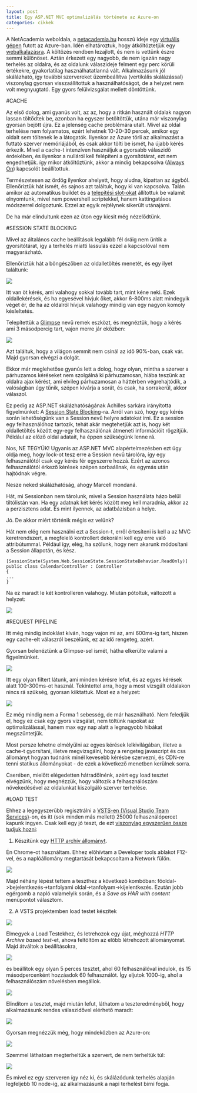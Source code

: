 ```yaml
---
layout: post
title: Egy ASP.NET MVC optimalizálás története az Azure-on
categories: cikkek
---
```


A NetAcademia weboldala, a [netacademia.hu](http://netacademia.hu/) hosszú ideje egy [virtuális gépen](https://azure.microsoft.com/en-us/services/cloud-services/) futott az Azure-ban. Idén elhatároztuk, hogy átköltöztetjük egy [webalkalazásra](https://azure.microsoft.com/en-us/services/app-service/). A költözés rendben lezajlott, és nem is vettünk észre semmi különöset. Aztán érkezett egy nagyobb, de nem igazán nagy terhelés az oldalra, és az oldalunk válaszideje felment egy perc körüli értékekre, gyakorlatilag használhatatlanná vált. Alkalmazásunk jól skálázható, így további szervereket üzembeállítva (vertikális skálázással) viszonylag gyorsan visszaállítottuk a  használhatóságot, de a helyzet nem volt megnyugtató. Egy gyors felülvizsgálat mellett döntöttünk.

#CACHE

Az első dolog, ami gyanús volt, az az, hogy a ritkán használt oldalak nagyon lassan töltődtek be, azonban ha egyszer betöltöttük, utána már viszonylag gyorsan bejött újra. Ez a jelenség cache problémára utalt. Mivel az oldal terhelése nem folyamatos, ezért lehetnek 10-20-30 percek, amikor egy oldalt sem töltenek le a látogatók. Ilyenkor az Azure törli az alkalmazást a futtató szerver memóriájából, és csak akkor tölti be ismét, ha újabb kérés érkezik. Mivel a cache-t intenzíven használjuk a gyorsabb válaszidő érdekében, és ilyenkor a nulláról kell felépíteni a gyorsítótárat, ezt nem engedhetjük. így mikor átköltöztünk, akkor a mindig bekapcsolva ([Always On](http://serverfault.com/a/620791)) kapcsolót beállítottuk. 

Természetesen az ördög ilyenkor ahelyett, hogy aludna, kipattan az ágyból. Ellenőriztük hát ismét, és sajnos azt találtuk, hogy ki van kapcsolva. Talán amikor az automatikus buildet és a [telepítési slot-okat](https://azure.microsoft.com/hu-hu/documentation/articles/web-sites-staged-publishing/) állítottuk be valamit elnyomtunk, mivel nem powershell scriptekkel, hanem kattingatásos módszerrel dolgoztunk. Ezzel az egyik rejtélynek sikerült utánajárni. 

De ha már elindultunk ezen az úton egy kicsit még nézelődtünk.

#SESSION STATE BLOCKING

Mivel az általános cache beállítások legalább fél óráig nem ürítik a gyorsítótárat, így a terhelés miatti lassulás ezzel a kapcsolóval nem magyarázható.

Ellenőriztük hát a böngészőben az oldalletöltés menetét, és egy ilyet találtunk:

![](../images/pedellusnetworing.png?raw=true)

Itt van öt kérés, ami valahogy sokkal tovább tart, mint kéne neki. Ezek oldallekérések, és ha egyesével hívjuk őket, akkor 6-800ms alatt mindegyik véget ér, de ha az oldalról hívjuk valahogy mindig van egy nagyon komoly késleltetés.

Telepítettük a [Glimpse](http://www.hanselman.com/blog/IfYoureNotUsingGlimpseWithASPNETForDebuggingAndProfilingYoureMissingOut.aspx) nevű remek eszközt, és megnéztük, hogy a kérés ami 3 másodpercig tart, vajon merre jár eközben:

![](../images/pedellusnetworing3.png?raw=true)

Azt találtuk, hogy a világon semmit nem csinál az idő 90%-ban, csak vár. Majd gyorsan elvégzi a dolgát.

Ekkor már meglehetőse gyanús lett a dolog, hogy olyan, mintha a szerver a párhuzamos kéréseket nem szolgálná ki párhuzamosan, hiába teszünk az oldalra ajax kérést, ami elvileg párhuzamosan a háttérben végrehajtódik, a valóságban úgy tűnik, szépen kivárja a sorát, és csak, ha sorrakerül, akkor válaszol.

Ez pedig az ASP.NET skálázhatóságának Achilles sarkára irányította figyelmünket: A [Session State Blocking](http://johnculviner.com/asp-net-concurrent-ajax-requests-and-session-state-blocking/)-ra. Arról van szó, hogy egy kérés során lehetőségünk van a Session nevű helyre adatokat írni. Ez a session egy felhasználóhoz tartozik, tehát akár megtehetjük azt is, hogy két oldalletöltés között egy-egy felhasználónak átmeneti információit rögzítjük. Például az előző oldal adatait, ha éppen szükségünk lenne rá. 

Nos, NE TEGYÜK! Ugyanis az ASP.NET MVC alapértelmezésben ezt úgy oldja meg, hogy lock-ot tesz erre a Session nevű tárolóra, így egy felhasználótól csak egy kérés fér egyszerre hozzá. Ezért az azonos felhasználótól érkező kérések szépen sorbaállnak, és egymás után hajtódnak végre. 

Nesze neked skálázhatóság, ahogy Marcell mondaná.

Hát, mi Sessionban nem tárolunk, mivel a Session használata házo belül tiltólistán van. Ha egy adatnak két kérés között meg kell maradnia, akkor az a perzisztens adat. És mint ilyennek, az adatbázisban a helye. 

Jó. De akkor miért történik mégis ez velünk? 

Hát nem elég nem használni ezt a Session-t, erről értesíteni is kell a az MVC keretrendszert, a megfelelő kontrollert dekorálni kell egy erre való attribútummal. Például így, elég, ha szólunk, hogy nem akarunk módosítani a Session állapotán, és kész. 

```CSharp
[SessionState(System.Web.SessionState.SessionStateBehavior.ReadOnly)]
public class CalendarController : Controller
{
...
}
```
Na ez maradt le két kontrolleren valahogy. Miután pótoltuk, változott a helyzet:

![](../images/pedellusnetworing5.png?raw=true)

#REQUEST PIPELINE

Itt még mindig indoklást kíván, hogy vajon mi az, ami 600ms-ig tart, hiszen egy cache-elt válaszról beszélünk, ez az idő rengeteg, azért.

Gyorsan belenéztünk a Glimpse-sel ismét, hátha elkerülte valami a figyelmünket. 

![](../images/performancia0.png?raw=true)

Itt egy olyan filtert látunk, ami minden kérésre lefut, és az egyes kérések alatt 100-300ms-ot használ. Tekintettel arra, hogy a most vizsgált oldalakon nincs rá szükség, gyorsan kiiktattuk. Most ez a helyzet:

![](../images/pedellusnetworing6.png?raw=true)

Ez még mindig nem a Forma 1 sebesség, de már használható. Nem feledjük el, hogy ez csak egy gyors vizsgálat, nem töltünk napokat az optimalizálással, hanem max egy nap alatt a legnagyobb hibákat megszüntetjük.

Most persze lehetne elmélyülni az egyes kérések lelkivilágában, illetve a cache-t gyorsítani, illetve megvizsgálni, hogy a rengeteg javascript és css állományt hogyan tudnánk minél kevesebb kérésbe szervezni, és CDN-re tenni statikus állományokat - de ezek a következő menetben kerülnek sorra.

Cserében, mielőtt elégedetten hátradőlnénk, azért egy load tesztet elvégzünk, hogy megnézzük, hogy változik a felhasználószám növekedésével az oldalunkat kiszolgáló szerver terhelése.

#LOAD TEST

Ehhez a legegyszerűbb regisztrálni a [VSTS-en (Visual Studio Team Services)](https://www.visualstudio.com/)-on, és itt (sok minden más mellett) 25000 felhasználópercet kapunk ingyen. Csak kell egy jó teszt, de ezt [viszonylag egyszerűen össze tudjuk hozni](http://netacademia.blog.hu/2016/05/24/nagyon_egyszeru_web_load_test_a_rogzitett_bongeszoforgalmat_feltoltjuk_a_vsts-re):

1. Készítünk egy [HTTP archív állományt](https://en.wikipedia.org/wiki/.har).

Én Chrome-ot használtam. Ehhez előhívtam a Developer tools ablakot F12-vel, és a naplóállomány megtartását bekapcsoltam a Network fülön.

![](../images/chrome.png?raw=true)

Majd néhány lépést tettem a teszthez a következő kombóban: főoldal->bejelentkezés->tanfolyami oldal->tanfolyam->kijelentkezés. Ezután jobb egérgomb a napló valamelyik során, és a *Save as HAR with content* menüpontot választom.

2. A VSTS projektemben load testet készítek

![](../images/vsts.png?raw=true)

Elmegyek a Load Testekhez, és letrehozok egy újat, méghozzá *HTTP Archive based test*-et, ahova feltöltöm az előbb létrehozott állományomat. Majd átváltok a beállításokra, 

![](../images/vsts2.png?raw=true)

és beállítok egy olyan 5 perces tesztet, ahol 60 felhasználóval indulok, és 15 másodpercenként hozzáadok 60 felhasználót. Így eljutok 1000-ig, ahol a felhasználószám növelésben megállok.

![](../images/vsts4.png?raw=true)

Elindítom a tesztet, majd miután lefut, láthatom a teszteredményből, hogy alkalmazásunk rendes válaszidővel elérhető maradt:

![](../images/vsts5.png?raw=true)

Gyorsan megnézzük még, hogy mindeközben az Azure-on:

![](../images/loadtest.png?raw=true)

Szemmel láthatóan megterheltük a szervert, de nem terheltük túl:

![](../images/loadtest2.png?raw=true)

És mivel ez egy szerveren így néz ki, és skálázódunk terhelés alapján legfeljebb 10 node-ig, az alkalmazásunk a napi terhelést bírni fogja.
